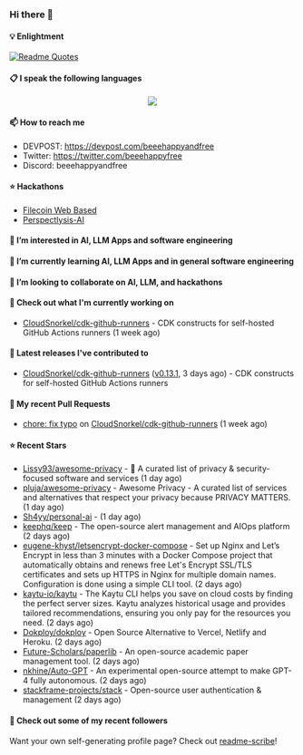 ### Hi there 👋

#### 💡 Enlightment
[![Readme Quotes](https://quotes-github-readme.vercel.app/api?type=horizontal&theme=nord)](https://github.com/piyushsuthar/github-readme-quotes)

#### 📋 I speak the following languages

<p align="center">
  <a href="https://skillicons.dev">
    <img src="https://skillicons.dev/icons?i=git,kubernetes,docker,c,vim,terraform,python,typescript,java" />
  </a>
</p>


#### 📫 How to reach me
- DEVPOST: https://devpost.com/beeehappyandfree
- Twitter: https://twitter.com/beeehappyfree
- Discord: beeehappyandfree

#### ⭐️ Hackathons
- [Filecoin Web Based](https://devpost.com/software/youtube-dl-dweb)
- [Perspectlysis-AI](https://perspectlysis-ai.vercel.app)

#### 👀 I’m interested in AI, LLM Apps and software engineering

#### 🌱 I’m currently learning AI, LLM Apps and in general software engineering

#### 💞️ I’m looking to collaborate on AI, LLM, and hackathons

#### 👷 Check out what I'm currently working on

- [CloudSnorkel/cdk-github-runners](https://github.com/CloudSnorkel/cdk-github-runners) - CDK constructs for self-hosted GitHub Actions runners (1 week ago)

#### 🔭 Latest releases I've contributed to

- [CloudSnorkel/cdk-github-runners](https://github.com/CloudSnorkel/cdk-github-runners) ([v0.13.1](https://github.com/CloudSnorkel/cdk-github-runners/releases/tag/v0.13.1), 3 days ago) - CDK constructs for self-hosted GitHub Actions runners

#### 🔨 My recent Pull Requests

- [chore: fix typo](https://github.com/CloudSnorkel/cdk-github-runners/pull/542) on [CloudSnorkel/cdk-github-runners](https://github.com/CloudSnorkel/cdk-github-runners) (1 week ago)

#### ⭐ Recent Stars

- [Lissy93/awesome-privacy](https://github.com/Lissy93/awesome-privacy) - 🦄  A curated list of privacy &amp; security-focused software and services (1 day ago)
- [pluja/awesome-privacy](https://github.com/pluja/awesome-privacy) - Awesome Privacy - A curated list of services and alternatives that respect your privacy because PRIVACY MATTERS. (1 day ago)
- [Sh4yy/personal-ai](https://github.com/Sh4yy/personal-ai) -  (1 day ago)
- [keephq/keep](https://github.com/keephq/keep) - The open-source alert management and AIOps platform (2 days ago)
- [eugene-khyst/letsencrypt-docker-compose](https://github.com/eugene-khyst/letsencrypt-docker-compose) - Set up Nginx and Let’s Encrypt in less than 3 minutes with a Docker Compose project that automatically obtains and renews free Let&#39;s Encrypt SSL/TLS certificates and sets up HTTPS in Nginx for multiple domain names. Configuration is done using a simple CLI tool. (2 days ago)
- [kaytu-io/kaytu](https://github.com/kaytu-io/kaytu) - The Kaytu CLI helps you save on cloud costs by finding the perfect server sizes. Kaytu analyzes historical usage and provides tailored recommendations, ensuring you only pay for the resources you need. (2 days ago)
- [Dokploy/dokploy](https://github.com/Dokploy/dokploy) - Open Source Alternative to Vercel, Netlify and Heroku. (2 days ago)
- [Future-Scholars/paperlib](https://github.com/Future-Scholars/paperlib) - An open-source academic paper management tool. (2 days ago)
- [nkhine/Auto-GPT](https://github.com/nkhine/Auto-GPT) - An experimental open-source attempt to make GPT-4 fully autonomous. (2 days ago)
- [stackframe-projects/stack](https://github.com/stackframe-projects/stack) - Open-source user authentication &amp; management (2 days ago)

#### 👯 Check out some of my recent followers


Want your own self-generating profile page? Check out [readme-scribe](https://github.com/muesli/readme-scribe)!
